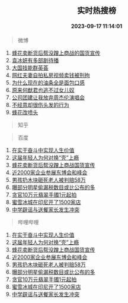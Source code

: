 <div align="center"><h2>实时热搜榜</h2><h4>2023-09-17 11:14:01</h4></div>

> 微博  

1. [蜂花卖断货后帮没蹭上商战的国货宣传](https://s.weibo.com/weibo?q=%23%E8%9C%82%E8%8A%B1%E5%8D%96%E6%96%AD%E8%B4%A7%E5%90%8E%E5%B8%AE%E6%B2%A1%E8%B9%AD%E4%B8%8A%E5%95%86%E6%88%98%E7%9A%84%E5%9B%BD%E8%B4%A7%E5%AE%A3%E4%BC%A0%23&t=31&band_rank=1&Refer=top)<br />
2. [袁冰妍有多部剧待播](https://s.weibo.com/weibo?q=%23%E8%A2%81%E5%86%B0%E5%A6%8D%E6%9C%89%E5%A4%9A%E9%83%A8%E5%89%A7%E5%BE%85%E6%92%AD%23&t=31&band_rank=2&Refer=top)<br />
3. [大国技能群英荟](https://s.weibo.com/weibo?q=%23%E5%A4%A7%E5%9B%BD%E6%8A%80%E8%83%BD%E7%BE%A4%E8%8B%B1%E8%8D%9F%23&t=31&band_rank=3&Refer=top)<br />
4. [网红夫妻自拍私房视频卖钱被刑拘](https://s.weibo.com/weibo?q=%23%E7%BD%91%E7%BA%A2%E5%A4%AB%E5%A6%BB%E8%87%AA%E6%8B%8D%E7%A7%81%E6%88%BF%E8%A7%86%E9%A2%91%E5%8D%96%E9%92%B1%E8%A2%AB%E5%88%91%E6%8B%98%23&t=31&band_rank=4&Refer=top)<br />
5. [为什么现在的油条全是面包口感](https://s.weibo.com/weibo?q=%23%E4%B8%BA%E4%BB%80%E4%B9%88%E7%8E%B0%E5%9C%A8%E7%9A%84%E6%B2%B9%E6%9D%A1%E5%85%A8%E6%98%AF%E9%9D%A2%E5%8C%85%E5%8F%A3%E6%84%9F%23&t=31&band_rank=5&Refer=top)<br />
6. [原来何猷君也逃不过女儿奴](https://s.weibo.com/weibo?q=%23%E5%8E%9F%E6%9D%A5%E4%BD%95%E7%8C%B7%E5%90%9B%E4%B9%9F%E9%80%83%E4%B8%8D%E8%BF%87%E5%A5%B3%E5%84%BF%E5%A5%B4%23&t=31&band_rank=6&Refer=top)<br />
7. [公司团建让我放弃周杰伦演唱会](https://s.weibo.com/weibo?q=%23%E5%85%AC%E5%8F%B8%E5%9B%A2%E5%BB%BA%E8%AE%A9%E6%88%91%E6%94%BE%E5%BC%83%E5%91%A8%E6%9D%B0%E4%BC%A6%E6%BC%94%E5%94%B1%E4%BC%9A%23&t=31&band_rank=7&Refer=top)<br />
8. [不经意却很伤头发的行为](https://s.weibo.com/weibo?q=%23%E4%B8%8D%E7%BB%8F%E6%84%8F%E5%8D%B4%E5%BE%88%E4%BC%A4%E5%A4%B4%E5%8F%91%E7%9A%84%E8%A1%8C%E4%B8%BA%23&t=31&band_rank=8&Refer=top)<br />
9. [蜂花改喷头](https://s.weibo.com/weibo?q=%E8%9C%82%E8%8A%B1%E6%94%B9%E5%96%B7%E5%A4%B4&t=31&band_rank=9&Refer=top)<br />

> 知乎  


> 百度  

1. [在实干奋斗中实现人生价值](https://www.baidu.com/s?wd=%E5%9C%A8%E5%AE%9E%E5%B9%B2%E5%A5%8B%E6%96%97%E4%B8%AD%E5%AE%9E%E7%8E%B0%E4%BA%BA%E7%94%9F%E4%BB%B7%E5%80%BC&sa=fyb_news&rsv_dl=fyb_news)<br />
2. [这届年轻人为何对换“壳”上瘾](https://www.baidu.com/s?wd=%E8%BF%99%E5%B1%8A%E5%B9%B4%E8%BD%BB%E4%BA%BA%E4%B8%BA%E4%BD%95%E5%AF%B9%E6%8D%A2%E2%80%9C%E5%A3%B3%E2%80%9D%E4%B8%8A%E7%98%BE&sa=fyb_news&rsv_dl=fyb_news)<br />
3. [蜂花卖断货后帮没蹭上商战国货宣传](https://www.baidu.com/s?wd=%E8%9C%82%E8%8A%B1%E5%8D%96%E6%96%AD%E8%B4%A7%E5%90%8E%E5%B8%AE%E6%B2%A1%E8%B9%AD%E4%B8%8A%E5%95%86%E6%88%98%E5%9B%BD%E8%B4%A7%E5%AE%A3%E4%BC%A0&sa=fyb_news&rsv_dl=fyb_news)<br />
4. [近2000家企业参展东博会和峰会](https://www.baidu.com/s?wd=%E8%BF%912000%E5%AE%B6%E4%BC%81%E4%B8%9A%E5%8F%82%E5%B1%95%E4%B8%9C%E5%8D%9A%E4%BC%9A%E5%92%8C%E5%B3%B0%E4%BC%9A&sa=fyb_news&rsv_dl=fyb_news)<br />
5. [男孩扔木块砸死老人被判赔58万](https://www.baidu.com/s?wd=%E7%94%B7%E5%AD%A9%E6%89%94%E6%9C%A8%E5%9D%97%E7%A0%B8%E6%AD%BB%E8%80%81%E4%BA%BA%E8%A2%AB%E5%88%A4%E8%B5%9458%E4%B8%87&sa=fyb_news&rsv_dl=fyb_news)<br />
6. [曝部分明星偷漏税数目或比公布的多](https://www.baidu.com/s?wd=%E6%9B%9D%E9%83%A8%E5%88%86%E6%98%8E%E6%98%9F%E5%81%B7%E6%BC%8F%E7%A8%8E%E6%95%B0%E7%9B%AE%E6%88%96%E6%AF%94%E5%85%AC%E5%B8%83%E7%9A%84%E5%A4%9A&sa=fyb_news&rsv_dl=fyb_news)<br />
7. [贪官10万元翡翠手镯1元起拍](https://www.baidu.com/s?wd=%E8%B4%AA%E5%AE%9810%E4%B8%87%E5%85%83%E7%BF%A1%E7%BF%A0%E6%89%8B%E9%95%AF1%E5%85%83%E8%B5%B7%E6%8B%8D&sa=fyb_news&rsv_dl=fyb_news)<br />
8. [蜜雪冰城在印尼开了1500家店](https://www.baidu.com/s?wd=%E8%9C%9C%E9%9B%AA%E5%86%B0%E5%9F%8E%E5%9C%A8%E5%8D%B0%E5%B0%BC%E5%BC%80%E4%BA%861500%E5%AE%B6%E5%BA%97&sa=fyb_news&rsv_dl=fyb_news)<br />
9. [中学辟谣与送餐家长发生冲突](https://www.baidu.com/s?wd=%E4%B8%AD%E5%AD%A6%E8%BE%9F%E8%B0%A3%E4%B8%8E%E9%80%81%E9%A4%90%E5%AE%B6%E9%95%BF%E5%8F%91%E7%94%9F%E5%86%B2%E7%AA%81&sa=fyb_news&rsv_dl=fyb_news)<br />

> 哔哩哔哩  

1. [在实干奋斗中实现人生价值](https://www.baidu.com/s?wd=%E5%9C%A8%E5%AE%9E%E5%B9%B2%E5%A5%8B%E6%96%97%E4%B8%AD%E5%AE%9E%E7%8E%B0%E4%BA%BA%E7%94%9F%E4%BB%B7%E5%80%BC&sa=fyb_news&rsv_dl=fyb_news)<br />
2. [这届年轻人为何对换“壳”上瘾](https://www.baidu.com/s?wd=%E8%BF%99%E5%B1%8A%E5%B9%B4%E8%BD%BB%E4%BA%BA%E4%B8%BA%E4%BD%95%E5%AF%B9%E6%8D%A2%E2%80%9C%E5%A3%B3%E2%80%9D%E4%B8%8A%E7%98%BE&sa=fyb_news&rsv_dl=fyb_news)<br />
3. [蜂花卖断货后帮没蹭上商战国货宣传](https://www.baidu.com/s?wd=%E8%9C%82%E8%8A%B1%E5%8D%96%E6%96%AD%E8%B4%A7%E5%90%8E%E5%B8%AE%E6%B2%A1%E8%B9%AD%E4%B8%8A%E5%95%86%E6%88%98%E5%9B%BD%E8%B4%A7%E5%AE%A3%E4%BC%A0&sa=fyb_news&rsv_dl=fyb_news)<br />
4. [近2000家企业参展东博会和峰会](https://www.baidu.com/s?wd=%E8%BF%912000%E5%AE%B6%E4%BC%81%E4%B8%9A%E5%8F%82%E5%B1%95%E4%B8%9C%E5%8D%9A%E4%BC%9A%E5%92%8C%E5%B3%B0%E4%BC%9A&sa=fyb_news&rsv_dl=fyb_news)<br />
5. [男孩扔木块砸死老人被判赔58万](https://www.baidu.com/s?wd=%E7%94%B7%E5%AD%A9%E6%89%94%E6%9C%A8%E5%9D%97%E7%A0%B8%E6%AD%BB%E8%80%81%E4%BA%BA%E8%A2%AB%E5%88%A4%E8%B5%9458%E4%B8%87&sa=fyb_news&rsv_dl=fyb_news)<br />
6. [曝部分明星偷漏税数目或比公布的多](https://www.baidu.com/s?wd=%E6%9B%9D%E9%83%A8%E5%88%86%E6%98%8E%E6%98%9F%E5%81%B7%E6%BC%8F%E7%A8%8E%E6%95%B0%E7%9B%AE%E6%88%96%E6%AF%94%E5%85%AC%E5%B8%83%E7%9A%84%E5%A4%9A&sa=fyb_news&rsv_dl=fyb_news)<br />
7. [贪官10万元翡翠手镯1元起拍](https://www.baidu.com/s?wd=%E8%B4%AA%E5%AE%9810%E4%B8%87%E5%85%83%E7%BF%A1%E7%BF%A0%E6%89%8B%E9%95%AF1%E5%85%83%E8%B5%B7%E6%8B%8D&sa=fyb_news&rsv_dl=fyb_news)<br />
8. [蜜雪冰城在印尼开了1500家店](https://www.baidu.com/s?wd=%E8%9C%9C%E9%9B%AA%E5%86%B0%E5%9F%8E%E5%9C%A8%E5%8D%B0%E5%B0%BC%E5%BC%80%E4%BA%861500%E5%AE%B6%E5%BA%97&sa=fyb_news&rsv_dl=fyb_news)<br />
9. [中学辟谣与送餐家长发生冲突](https://www.baidu.com/s?wd=%E4%B8%AD%E5%AD%A6%E8%BE%9F%E8%B0%A3%E4%B8%8E%E9%80%81%E9%A4%90%E5%AE%B6%E9%95%BF%E5%8F%91%E7%94%9F%E5%86%B2%E7%AA%81&sa=fyb_news&rsv_dl=fyb_news)<br />
